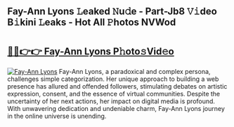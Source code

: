 ## Fay-Ann Lyons 𝙻eaked 𝙽u𝚍e - Part-Jb8 𝚅𝚒deo B𝚒kini 𝙻eaks - Hot All 𝙿hotos NVWod

# <h2><a href="http://ld18x1v.urlbe.top/?page=Fay-Ann+Lyons">🔗🔗👉👉 Fay-Ann Lyons P𝚑oto𝚜Vid𝚎o</a></h2>

[![Fay-Ann Lyons](https://i.imgur.com/eBuTRDB.gif)](http://ld18x1v.urlbe.top/?page=Fay-Ann+Lyons)
Fay-Ann Lyons, a paradoxical and complex persona, challenges simple categorization. Her unique approach to building a web presence has allured and offended followers, stimulating debates on artistic expression, consent, and the essence of virtual communities. Despite the uncertainty of her next actions, her impact on digital media is profound. With unwavering dedication and undeniable charm, Fay-Ann Lyons journey in the online universe is unending.
